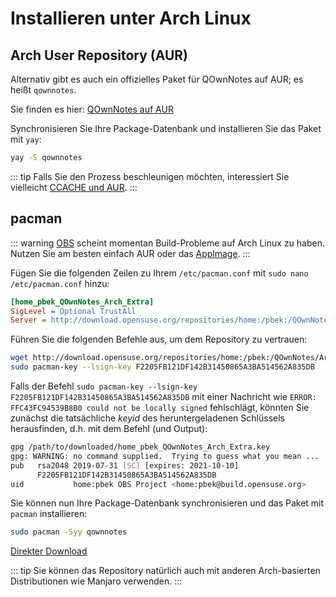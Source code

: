 # Installieren unter Arch Linux

## Arch User Repository (AUR)

Alternativ gibt es auch ein offizielles Paket für QOwnNotes auf AUR; es heißt `qownnotes`.

Sie finden es hier: [QOwnNotes auf AUR](https://aur.archlinux.org/packages/qownnotes)

Synchronisieren Sie Ihre Package-Datenbank und installieren Sie das Paket mit `yay`:

```bash
yay -S qownnotes
```

::: tip
Falls Sie den Prozess beschleunigen möchten, interessiert Sie vielleicht [CCACHE und AUR](https://www.reddit.com/r/archlinux/comments/6vez44/a_small_tip_if_you_compile_from_aur/).
:::

## pacman

::: warning
[OBS](https://build.opensuse.org/package/show/home:pbek:QOwnNotes/desktop) scheint momentan Build-Probleme auf Arch Linux zu haben. Nutzen Sie am besten einfach AUR oder das [Applmage](./appimage.md).
:::

Fügen Sie die folgenden Zeilen zu Ihrem `/etc/pacman.conf` mit `sudo nano /etc/pacman.conf` hinzu:

```ini
[home_pbek_QOwnNotes_Arch_Extra]
SigLevel = Optional TrustAll
Server = http://download.opensuse.org/repositories/home:/pbek:/QOwnNotes/Arch_Extra/$arch
```

Führen Sie die folgenden Befehle aus, um dem Repository zu vertrauen:

```bash
wget http://download.opensuse.org/repositories/home:/pbek:/QOwnNotes/Arch_Extra/x86_64/home_pbek_QOwnNotes_Arch_Extra.key -O - | sudo pacman-key --add -
sudo pacman-key --lsign-key F2205FB121DF142B31450865A3BA514562A835DB
```

Falls der Befehl `sudo pacman-key --lsign-key F2205FB121DF142B31450865A3BA514562A835DB` mit einer Nachricht wie `ERROR: FFC43FC94539B8B0 could not be locally signed` fehlschlägt, könnten Sie zunächst die tatsächliche *keyid* des heruntergeladenen Schlüssels herausfinden, d.h. mit dem Befehl (und Output):

```bash
gpg /path/to/downloaded/home_pbek_QOwnNotes_Arch_Extra.key
gpg: WARNING: no command supplied.  Trying to guess what you mean ...
pub   rsa2048 2019-07-31 [SC] [expires: 2021-10-10]
      F2205FB121DF142B31450865A3BA514562A835DB
uid           home:pbek OBS Project <home:pbek@build.opensuse.org>
```

Sie können nun Ihre Package-Datenbank synchronisieren und das Paket mit `pacman` installieren:

```bash
sudo pacman -Syy qownnotes
```

[Direkter Download](https://download.opensuse.org/repositories/home:/pbek:/QOwnNotes/Arch_Extra)

::: tip
Sie können das Repository natürlich auch mit anderen Arch-basierten Distributionen wie Manjaro verwenden.
:::
